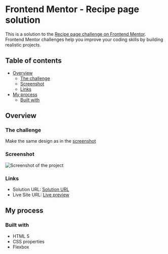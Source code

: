 # Frontend Mentor - Recipe page solution

This is a solution to the [Recipe page challenge on Frontend Mentor](https://www.frontendmentor.io/challenges/recipe-page-KiTsR8QQKm). Frontend Mentor challenges help you improve your coding skills by building realistic projects.

## Table of contents

- [Overview](#overview)
  - [The challenge](#the-challenge)
  - [Screenshot](#screenshot)
  - [Links](#links)
- [My process](#my-process)
  - [Built with](#built-with)

## Overview

### The challenge

Make the same design as in the [screenshot](#screenshot)

### Screenshot

![Screenshot of the project](./design/destkop-design.jpg)

### Links

- Solution URL: [Solution URL](https://github.com/Shady-Mo/Social-Links-Profile)
- Live Site URL: [Live preview](https://shady-mo.github.io/Social-Links-Profile/)

## My process

### Built with

- HTML 5
- CSS properties
- Flexbox
